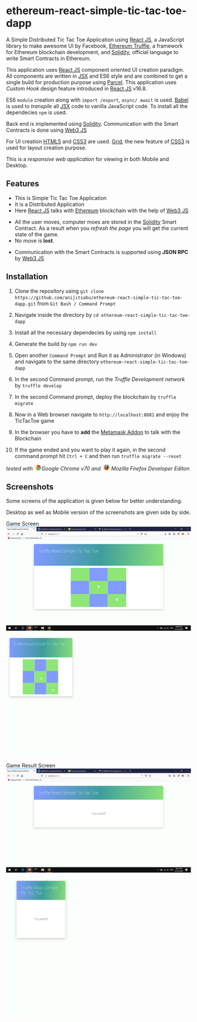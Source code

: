 # ethereum-react-simple-tic-tac-toe-dapp
A Simple Distributed Tic Tac Toe Application using [React JS](https://reactjs.org/docs/getting-started.html), a JavaScript library to make awesome UI by Facebook, [Ethereum Truffle](https://www.trufflesuite.com/), a framework for Ethereum blockchain development, and [Solidity](https://solidity.readthedocs.io/en/v0.6.2/), official language to write Smart Contracts in Ethereum.

This application uses [React JS](https://reactjs.org/docs/getting-started.html) component oriented UI creation paradigm. All components are written in [JSX](https://reactjs.org/docs/jsx-in-depth.html) and ES6 style and are
combined to get a single build for production purpose using [Parcel](https://parceljs.org/). This application uses *Custom Hook* design feature introduced in [React JS](https://reactjs.org/docs/getting-started.html) v16.8. 

ES6 `module` creation along with `import /export`, `async/ await` is used. [Babel](https://babeljs.io/docs/en/babel-preset-react) is used to *transpile* all [JSX](https://reactjs.org/docs/jsx-in-depth.html) code to vanilla JavaScript code. To install all the dependecies `npm` is used.

Back end is implemented using [Solidity](https://solidity.readthedocs.io/en/v0.6.2/). Communication with the Smart Contracts is done using [Web3 JS](https://web3js.readthedocs.io/en/v1.2.6/)


For UI creation [HTML5](https://www.w3schools.com/html/html5_intro.asp) and [CSS3](https://www.w3schools.com/css/) are used. [Grid](https://developer.mozilla.org/en-US/docs/Web/CSS/CSS_Grid_Layout), the new feature of [CSS3](https://www.w3schools.com/css/) is used for layout creation purpose.

This is a *responsive web application* for viewing in both Mobile and Desktop.


## Features
<ul>
 <li> This is Simple Tic Tac Toe Application </li>
 <li> It is a Distributed Application </li>
 <li> Here <a href ="https://reactjs.org/docs/getting-started.html">React JS</a> talks with <a href="https://ethereum.org/">Ethereum</a> blockchain with the help of <a href="https://web3js.readthedocs.io/en/v1.2.6/">Web3 JS</a></li>
</ul>


<ul>
 <li>All the user moves, computer moes are stored in the <a href="https://solidity.readthedocs.io/en/v0.6.2/">Solidity</a> Smart Contract. As a result when you <i>refresh the page</i> you will get the current state of the game. </li>
 <li>No move is <b>lost</b>.</li>
</ul>

 
<ul>
 <li> Communication with the Smart Contracts is supported using <b>JSON RPC</b> by <a href="https://web3js.readthedocs.io/en/v1.2.6/">Web3 JS</a>  
</ul>  

## Installation

1. Clone the repository using `git clone https://github.com/anijitsahu/ethereum-react-simple-tic-tac-toe-dapp.git` from `Git Bash / Command Prompt`
2. Navigate inside the directory by `cd ethereum-react-simple-tic-tac-toe-dapp`
3. Install all the necessary dependecies by using `npm install` 
4. Generate the build by `npm run dev` 

5. Open another `Command Prompt` and Run it as Administrator (in Windows)  and navigate to the same directory `ethereum-react-simple-tic-tac-toe-dapp`
6. In the second Command prompt, run the *Truffle Development network* by `truffle develop`
7. In the second Command prompt, deploy the blockchain by `truffle migrate`
8. Now in a Web browser navigate to `http://localhost:8081` and enjoy the TicTacToe game

9. In the browser you have to <b>add</b> the <a href="https://metamask.io/">Metamask Addon</a> to talk with the Blockchain
10. If the game ended and you want to play it again, in the second command prompt hit `Ctrl + C` and then run `truffle migrate --reset`

 
*tested with <img src="screenshots/chrome.png" width="20px" title="Google Chrome">Google Chrome v70 and <img src="screenshots/firefox.png" width="25px" title="Firefox Developer edition">Mozilla Firefox Developer Editon*  

## Screenshots

Some screens of the application is given below for better understanding. 

Desktop as well as Mobile version of the screenshots are given side by side.

<p> Game Screen <br/> 
 <img src="screenshots/desktop (1).png" width="590px" title="Game screen"/>
 <img src="screenshots/mobile (1).png" width="190px" title="Game screen"/> 
</p>
 
 <p> Game Result Screen <br/> 
 <img src="screenshots/desktop (2).png" width="590px" title="Game Result Screen screen"/>
 <img src="screenshots/mobile (2).png" width="190px" title="Game Result Screen screen"/> 
</p>


